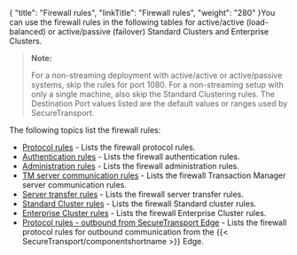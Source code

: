{
    "title": "Firewall rules",
    "linkTitle": "Firewall rules",
    "weight": "280"
}You can use the firewall rules in the following tables for active/active (load-balanced) or active/passive (failover) Standard Clusters and Enterprise Clusters.

> **Note:**
>
> For a non-streaming deployment with active/active or active/passive systems, skip the rules for port 1080. For a non-streaming setup with only a single machine, also skip the Standard Clustering rules. The Destination Port values listed are the default values or ranges used by SecureTransport.

The following topics list the firewall rules:

-   [Protocol rules](r_st_protocol_rules) - Lists the firewall protocol rules.
-   [Authentication rules](r_st_authentication_rules) - Lists the firewall authentication rules.
-   [Administration rules](r_st_administration_rules) - Lists the firewall administration rules.
-   [TM server communication rules](r_st_tm_server_communication_rules) - Lists the firewall Transaction Manager server communication rules.
-   [Server transfer rules](r_st_server_transfer_rules) - Lists the firewall server transfer rules.
-   [Standard Cluster rules](r_st_standard_clustering_rules) - Lists the firewall Standard cluster rules.
-   [Enterprise Cluster rules](r_st_large_enterprise_clustering_rules) - Lists the firewall Enterprise Cluster rules.
-   [Protocol rules - outbound from SecureTransport Edge](r_st_protocol_rules_outbound) - Lists the firewall protocol rules for outbound communication from the {{< SecureTransport/componentshortname >}} Edge.

